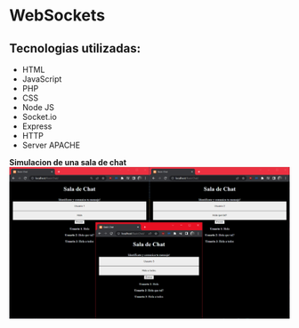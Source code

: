 # WebSockets
## Tecnologias utilizadas:
- HTML
- JavaScript
- PHP
- CSS
- Node JS
- Socket.io
- Express
- HTTP
- Server APACHE

**Simulacion de una sala de chat**
![Ejemplo](Funcionamiento.png)
